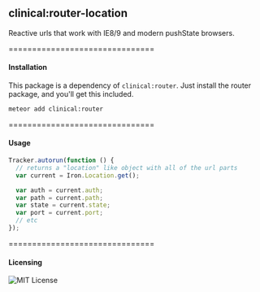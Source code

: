## clinical:router-location

Reactive urls that work with IE8/9 and modern pushState browsers.

===============================
#### Installation  

This package is a dependency of ``clinical:router``.  Just install the router package, and you'll get this included.

````bash
meteor add clinical:router
````


===============================
#### Usage  

```javascript
Tracker.autorun(function () {
  // returns a "location" like object with all of the url parts
  var current = Iron.Location.get();

  var auth = current.auth;
  var path = current.path;
  var state = current.state;
  var port = current.port;
  // etc
});
```


===============================
#### Licensing  

![MIT License](https://img.shields.io/badge/license-MIT-blue.svg)
